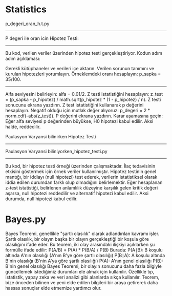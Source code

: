 # Statistics
p_degeri_oran_h.t.py
_______________________________________
P degeri ile oran icin Hipotez Testi:
_______________________________________
Bu kod, verilen veriler üzerinden hipotez testi gerçekleştiriyor. Kodun adım adım açıklaması:

Gerekli kütüphaneler ve verileri içe aktarın.
Verilen sorunun tanımını ve kurulan hipotezleri yorumlayın.
Örneklemdeki oranı hesaplayın: p_sapka = 35/100.

_______________________________________
Alfa seviyesini belirleyin: alfa = 0.01/2.
Z testi istatistiğini hesaplayın: z_test = (p_sapka - p_hipotez) / math.sqrt(p_hipotez * (1 - p_hipotez) / n).
Z testi sonucunu ekrana yazdırın.
Z test istatistiğini kullanarak p değerini hesaplayın. Negatif olduğu için mutlak değer alıyoruz: p_degeri = 2 * norm.cdf(-abs(z_test)).
P değerini ekrana yazdırın.
Karar aşamasına geçin: Eğer alfa seviyesi p değerinden büyükse, H0 hipotezi kabul edilir. Aksi halde, reddedilir.

Paulasyon Varyansi bilinirken Hipotez Testi
_______________________________________
Paulasyon Varyansi biliniyorken_hipotez_testi.py
__________________________________________________
Bu kod, bir hipotez testi örneği üzerinden çalışmaktadır. İlaç tedavisinin etkisini göstermek için örnek veriler kullanılmıştır. Hipotez testinin genel mantığı, bir iddiayı (null hipotezi) test ederek, verilerin istatistiksel olarak iddia edilen durumdan farklı olup olmadığını belirlemektir. Eğer hesaplanan z-test istatistiği, belirlenen anlamlılık düzeyine karşılık gelen kritik değeri aşarsa, null hipotezi reddedilir ve alternatif hipotezi kabul edilir. Aksi durumda, null hipotezi kabul edilir.

# Bayes.py
Bayes Teoremi, genellikle "şartlı olasılık" olarak adlandırılan kavramı işler. Şartlı olasılık, bir olayın başka bir olayın gerçekleştiği bir koşula göre olasılığını ifade eder. Bu teorem, iki olay arasındaki ilişkiyi açıklarken şu formülle ifade edilir:
P(A/B) = P(A) * P(B/A) / P(B)
Burada:
P(A∣B): B koşulu altında A'nın olasılığı (A'nın B'ye göre şartlı olasılığı)
P(B∣A): A koşulu altında B'nin olasılığı (B'nin A'ya göre şartlı olasılığı)
P(A): A'nın genel olasılığı
P(B): B'nin genel olasılığı
Bayes Teoremi, bir olayın sonucunu daha fazla bilgiyle güncellemek istediğimiz durumları ele almak için kullanılır. Özellikle tıp, istatistik, yapay zeka ve veri analizi gibi alanlarda sıkça kullanılır. Teorem, bize önceden bilinen ve yeni elde edilen bilgileri bir araya getirerek daha hassas sonuçlar elde etmemize yardımcı olur.
